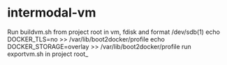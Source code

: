 # intermodal-vm
Run buildvm.sh from project root
in vm, fdisk and format /dev/sdb(1)
echo DOCKER_TLS=no >> /var/lib/boot2docker/profile
echo DOCKER_STORAGE=overlay >> /var/lib/boot2docker/profile
run exportvm.sh in project root_